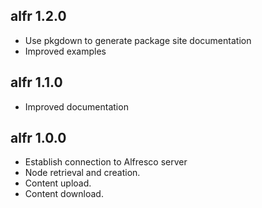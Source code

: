## alfr 1.2.0

* Use pkgdown to generate package site documentation
* Improved examples

## alfr 1.1.0

* Improved documentation

## alfr 1.0.0

* Establish connection to Alfresco server
* Node retrieval and creation.
* Content upload.
* Content download.
